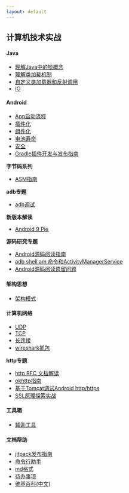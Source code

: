 ```yaml
---
layout: default
---
```


## 计算机技术实战

#### Java

* [理解Java中的锁概念](./java/java_lock.html)
* [理解类加载机制](./java/class_load.html)
* [自定义类加载器和反射调用](./java/reflect.html)
* [IO](./java/io.html)

#### Android

* [App启动流程](./android/app_startup.html)
* [插件化](./android/pluggable.html)
* [组件化](./android/componentization.html)
* [电池寿命](./android/battery_life.html)
* [安全](./android/security.html)
* [Gradle插件开发与发布指南](./android/gradle-plugin.html)

**字节码系列**

* [ASM指南](./android/asm.html)

**adb专题**

* [adb调试](./android/adb.html)

**新版本解读**

* [Android 9 Pie](./android/android-9-pie.html)

**源码研究专题**

* [Android源码阅读指南](./android/android_source_guide.html)
* [adb shell am 命令和ActivityManagerService](./android/adb_shell_am.html)
* [Android源码阅读遗留问题](./android/android-source-remaining-problems.html)

#### 架构思想

* [架构模式](./develop/architecture.html)

#### 计算机网络

* [UDP](./network/udp.html)
* [TCP](./network/tcp.html)
* [长连接](./network/longconn.html)
* [wireshark抓包](./network/wireshark.html)

**http专题**

* [http RFC 文档解读](./network/http/rfc.html)
* [okhttp指南](./network/http/okhttp-guide.html)
* [基于Tomcat调试Android http/https](./network/http/android-tomcat.html)
* [SSL原理探索实战](./network/http/ssl-tls.html)

#### 工具箱

* [辅助工具](./toolkit/toolkit.html)

#### 文档帮助

* [jitpack发布指南](./help/jitpack.html)
* [命令行助手](./help/quick-cmd.html)
* [md格式](./index_bak.html)
* [待办事项](./help/todo.html)
* [维基百科(中文)](https://zh.wikipedia.org/wiki/Wikipedia:%E9%A6%96%E9%A1%B5)
